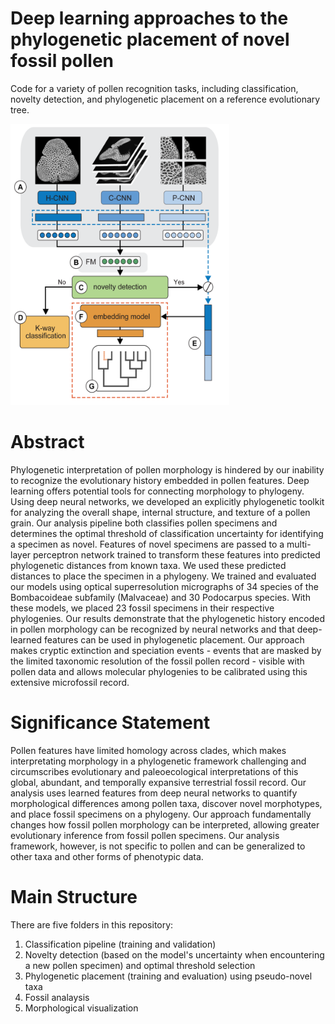 # Deep learning approaches to the phylogenetic placement of novel fossil pollen
Code for a variety of pollen recognition tasks, including classification, novelty detection, and phylogenetic placement on a reference evolutionary tree. 


<img src="https://github.com/madaime2/Novel_Pollen_Phylogenetic_Placement/blob/main/Updated_Flowchart_Pipeline_FinalOct27.png" data-canonical-src="https://github.com/madaime2/Novel_Pollen_Phylogenetic_Placement/blob/main/Updated_Flowchart_Pipeline_FinalOct27.png" width="350" height="450" />


# Abstract
Phylogenetic interpretation of pollen morphology is hindered by our inability to recognize the evolutionary history embedded in pollen features. Deep learning offers potential tools for connecting morphology to phylogeny. Using deep neural networks, we developed an explicitly phylogenetic toolkit for analyzing the overall shape, internal structure, and texture of a pollen grain. Our analysis pipeline both classifies pollen specimens and determines the optimal threshold of classification uncertainty for identifying a specimen as novel. Features of novel specimens are passed to a multi-layer perceptron network trained to transform these features into predicted phylogenetic distances from known taxa. We used these predicted distances to place the specimen in a phylogeny. We trained and evaluated our models using optical superresolution micrographs of 34 species of the Bombacoideae subfamily (Malvaceae) and 30 Podocarpus species. With these models, we placed 23 fossil specimens in their respective phylogenies. Our results demonstrate that the phylogenetic history encoded in pollen morphology can be recognized by neural networks and that deep-learned features can be used in phylogenetic placement. Our approach makes cryptic extinction and speciation events - events that are masked by the limited taxonomic resolution of the fossil pollen record - visible with pollen data and allows molecular phylogenies to be calibrated using this extensive microfossil record.

# Significance Statement 
Pollen features have limited homology across clades, which makes interpretating morphology in a phylogenetic framework challenging and circumscribes evolutionary and paleoecological interpretations of this global, abundant, and temporally expansive terrestrial fossil record. Our analysis uses learned features from deep neural networks to quantify morphological differences among pollen taxa, discover novel morphotypes, and place fossil specimens on a phylogeny. Our approach fundamentally changes how fossil pollen morphology can be interpreted, allowing greater evolutionary inference from fossil pollen specimens. Our analysis framework, however, is not specific to pollen and can be generalized to other taxa and other forms of phenotypic data.

# Main Structure 
There are five folders in this repository:
1. Classification pipeline (training and validation)
2. Novelty detection (based on the model's uncertainty when encountering a new pollen specimen) and optimal threshold selection
3. Phylogenetic placement (training and evaluation) using pseudo-novel taxa 
4. Fossil analaysis 
5. Morphological visualization
